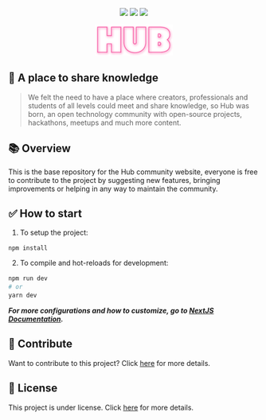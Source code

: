 <p align="center">
  <img src="https://img.shields.io/github/repo-size/aHub-Tech/hubtech?style=for-the-badge">
  <img src="https://img.shields.io/badge/React-JS-%23478cbf?logo=react&style=for-the-badge">
	<img src="https://img.shields.io/github/license/aHub-Tech/hubtech?style=for-the-badge">
</p>

<p align="center">
  <img src="https://raw.githubusercontent.com/aHub-Tech/hubtech/main/public/img/logo.png" alt="Hub logo written in uppercase with pink neon borders">
</p>

## 🚀 A place to share knowledge

> We felt the need to have a place where creators, professionals and students of all levels could meet and share knowledge, so Hub was born, an open technology community with open-source projects, hackathons, meetups and much more content.

## 📚 Overview

This is the base repository for the Hub community website, everyone is free to contribute to the project by suggesting new features, bringing improvements or helping in any way to maintain the community.

## ✅ How to start

1. To setup the project:

```
npm install
```

2. To compile and hot-reloads for development:

```bash
npm run dev
# or
yarn dev
```

***For more configurations and how to customize, go to [NextJS Documentation](https://nextjs.org/docs).***

## 👋 Contribute

Want to contribute to this project? Click [here](CONTRIBUTING.md) for more details.

## 📜 License

This project is under license. Click [here](LICENSE.md) for more details.
